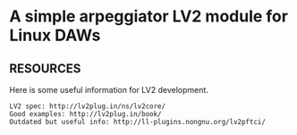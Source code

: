 A simple arpeggiator LV2 module for Linux DAWs
===

RESOURCES
---------
Here is some useful information for LV2 development.

    LV2 spec: http://lv2plug.in/ns/lv2core/
    Good examples: http://lv2plug.in/book/
    Outdated but useful info: http://ll-plugins.nongnu.org/lv2pftci/

